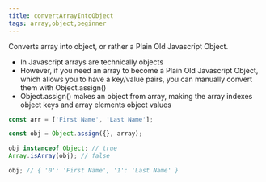 ```yaml
---
title: convertArrayIntoObject
tags: array,object,beginner
---
```


Converts array into object, or rather a Plain Old Javascript Object.

- In Javascript arrays are technically objects
- However, if you need an array to become a Plain Old Javascript Object, which allows you to have a key/value pairs, you can manually convert them with Object.assign() 
- Object.assign() makes an object from array, making the array indexes object keys and array elements object values

```js
const arr = ['First Name', 'Last Name'];

const obj = Object.assign({}, array);

obj instanceof Object; // true
Array.isArray(obj); // false

```

```js
obj; // { '0': 'First Name', '1': 'Last Name' }
```

